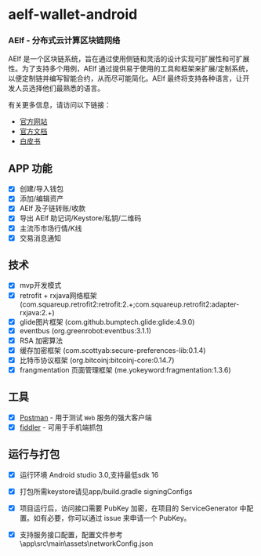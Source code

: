 # aelf-wallet-android
### AElf - 分布式云计算区块链网络

AElf 是一个区块链系统，旨在通过使用侧链和灵活的设计实现可扩展性和可扩展性。为了支持多个用例，AElf 通过提供易于使用的工具和框架来扩展/定制系统，以便定制链并编写智能合约，从而尽可能简化。AElf 最终将支持各种语言，让开发人员选择他们最熟悉的语言。

有关更多信息，请访问以下链接：

* [官方网站](https://aelf.io)
* [官方文档](https://docs.aelf.io/v/dev/)
* [白皮书](https://grid.hoopox.com/aelf_whitepaper_EN.pdf?v=1)


## APP 功能

- [x] 创建/导入钱包
- [x] 添加/编辑资产
- [x] AElf 及子链转账/收款
- [x] 导出 AElf 助记词/Keystore/私钥/二维码
- [x] 主流币市场行情/K线
- [x] 交易消息通知

## 技术
- [x] mvp开发模式
- [x] retrofit + rxjava网络框架 (com.squareup.retrofit2:retrofit:2.+;com.squareup.retrofit2:adapter-rxjava:2.+)
- [x] glide图片框架 (com.github.bumptech.glide:glide:4.9.0)
- [x] eventbus (org.greenrobot:eventbus:3.1.1)
- [x] RSA 加密算法
- [x] 缓存加密框架 (com.scottyab:secure-preferences-lib:0.1.4)
- [x] 比特币协议框架 (org.bitcoinj:bitcoinj-core:0.14.7)
- [x] frangmentation 页面管理框架 (me.yokeyword:fragmentation:1.3.6)

## 工具
- [x] [Postman](https://www.getpostman.com) - 用于测试 `Web` 服务的强大客户端
- [x] [fiddler](https://www.telerik.com/fiddler) - 可用于手机端抓包

## 运行与打包
- [x] 运行环境 Android studio 3.0,支持最低sdk 16
- [x] 打包所需keystore请见app/build.gradle signingConfigs
- [x] 项目运行后，访问接口需要 PubKey 加密，在项目的 ServiceGenerator 中配置。如有必要，你可以通过 issue 来申请一个 PubKey。
- [x] 支持服务接口配置，配置文件参考\app\src\main\assets\networkConfig.json



